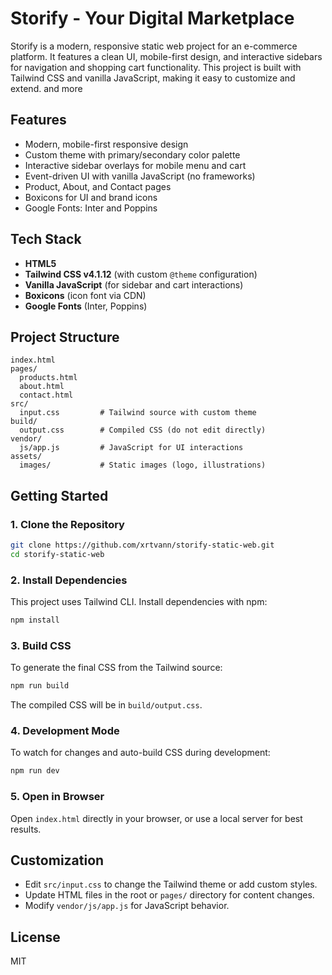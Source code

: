 # Storify - Your Digital Marketplace

Storify is a modern, responsive static web project for an e-commerce platform. It features a clean UI, mobile-first design, and interactive sidebars for navigation and shopping cart functionality. This project is built with Tailwind CSS and vanilla JavaScript, making it easy to customize and extend. and more

## Features

- Modern, mobile-first responsive design
- Custom theme with primary/secondary color palette
- Interactive sidebar overlays for mobile menu and cart
- Event-driven UI with vanilla JavaScript (no frameworks)
- Product, About, and Contact pages
- Boxicons for UI and brand icons
- Google Fonts: Inter and Poppins

## Tech Stack

- **HTML5**
- **Tailwind CSS v4.1.12** (with custom `@theme` configuration)
- **Vanilla JavaScript** (for sidebar and cart interactions)
- **Boxicons** (icon font via CDN)
- **Google Fonts** (Inter, Poppins)

## Project Structure

```
index.html
pages/
  products.html
  about.html
  contact.html
src/
  input.css         # Tailwind source with custom theme
build/
  output.css        # Compiled CSS (do not edit directly)
vendor/
  js/app.js         # JavaScript for UI interactions
assets/
  images/           # Static images (logo, illustrations)
```

## Getting Started

### 1. Clone the Repository

```bash
git clone https://github.com/xrtvann/storify-static-web.git
cd storify-static-web
```

### 2. Install Dependencies

This project uses Tailwind CLI. Install dependencies with npm:

```bash
npm install
```

### 3. Build CSS

To generate the final CSS from the Tailwind source:

```bash
npm run build
```

The compiled CSS will be in `build/output.css`.

### 4. Development Mode

To watch for changes and auto-build CSS during development:

```bash
npm run dev
```

### 5. Open in Browser

Open `index.html` directly in your browser, or use a local server for best results.

## Customization

- Edit `src/input.css` to change the Tailwind theme or add custom styles.
- Update HTML files in the root or `pages/` directory for content changes.
- Modify `vendor/js/app.js` for JavaScript behavior.

## License

MIT
